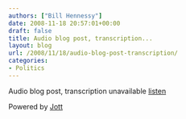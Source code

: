 ```yaml
---
authors: ["Bill Hennessy"]
date: 2008-11-18 20:57:01+00:00
draft: false
title: Audio blog post, transcription...
layout: blog
url: /2008/11/18/audio-blog-post-transcription/
categories:
- Politics
---
```


Audio blog post, transcription unavailable [listen](https://www.jott.com/show.aspx?id=4811033f-0165-4493-b1b2-fc461606fcf6)

Powered by [Jott](https://jott.com)

